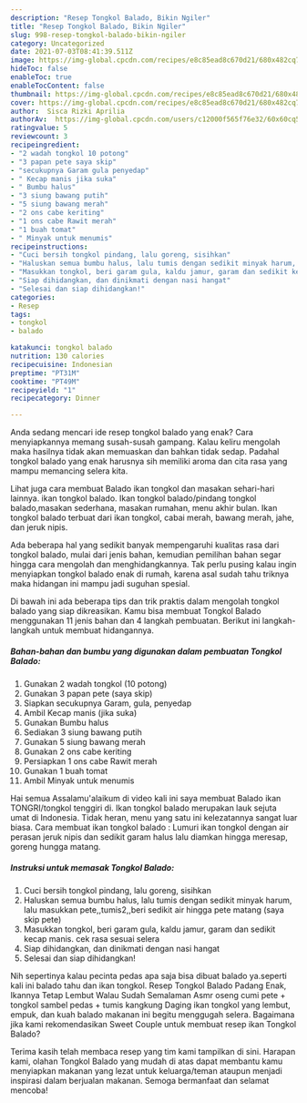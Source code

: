 ```yaml
---
description: "Resep Tongkol Balado, Bikin Ngiler"
title: "Resep Tongkol Balado, Bikin Ngiler"
slug: 998-resep-tongkol-balado-bikin-ngiler
category: Uncategorized
date: 2021-07-03T08:41:39.511Z
image: https://img-global.cpcdn.com/recipes/e8c85ead8c670d21/680x482cq70/tongkol-balado-foto-resep-utama.jpg
hideToc: false
enableToc: true
enableTocContent: false
thumbnail: https://img-global.cpcdn.com/recipes/e8c85ead8c670d21/680x482cq70/tongkol-balado-foto-resep-utama.jpg
cover: https://img-global.cpcdn.com/recipes/e8c85ead8c670d21/680x482cq70/tongkol-balado-foto-resep-utama.jpg
author:  Sisca Rizki Aprilia
authorAv:  https://img-global.cpcdn.com/users/c12000f565f76e32/60x60cq50/avatar.jpg
ratingvalue: 5
reviewcount: 3
recipeingredient:
- "2 wadah tongkol 10 potong"
- "3 papan pete saya skip"
- "secukupnya Garam gula penyedap"
- " Kecap manis jika suka"
- " Bumbu halus"
- "3 siung bawang putih"
- "5 siung bawang merah"
- "2 ons cabe keriting"
- "1 ons cabe Rawit merah"
- "1 buah tomat"
- " Minyak untuk menumis"
recipeinstructions:
- "Cuci bersih tongkol pindang, lalu goreng, sisihkan"
- "Haluskan semua bumbu halus, lalu tumis dengan sedikit minyak harum, lalu masukkan pete,,tumis2,,beri sedikit air hingga pete matang (saya skip pete)"
- "Masukkan tongkol, beri garam gula, kaldu jamur, garam dan sedikit kecap manis. cek rasa sesuai selera"
- "Siap dihidangkan, dan dinikmati dengan nasi hangat"
- "Selesai dan siap dihidangkan!"
categories:
- Resep
tags:
- tongkol
- balado

katakunci: tongkol balado 
nutrition: 130 calories
recipecuisine: Indonesian
preptime: "PT31M"
cooktime: "PT49M"
recipeyield: "1"
recipecategory: Dinner

---
```



Anda sedang mencari ide resep tongkol balado yang enak? Cara menyiapkannya memang susah-susah gampang. Kalau keliru mengolah maka hasilnya tidak akan memuaskan dan bahkan tidak sedap. Padahal tongkol balado yang enak harusnya sih memiliki aroma dan cita rasa yang mampu memancing selera kita.


Lihat juga cara membuat Balado ikan tongkol dan masakan sehari-hari lainnya. ikan tongkol balado. Ikan tongkol balado/pindang tongkol balado,masakan sederhana, masakan rumahan, menu akhir bulan. Ikan tongkol balado terbuat dari ikan tongkol, cabai merah, bawang merah, jahe, dan jeruk nipis.

Ada beberapa hal yang sedikit banyak mempengaruhi kualitas rasa dari tongkol balado, mulai dari jenis bahan, kemudian pemilihan bahan segar hingga cara mengolah dan menghidangkannya. Tak perlu pusing kalau ingin menyiapkan tongkol balado enak di rumah, karena asal sudah tahu triknya maka hidangan ini mampu jadi suguhan spesial.


Di bawah ini ada beberapa tips dan trik praktis dalam mengolah tongkol balado yang siap dikreasikan. Kamu bisa membuat Tongkol Balado menggunakan 11 jenis bahan dan 4 langkah pembuatan. Berikut ini langkah-langkah untuk membuat hidangannya.

<!--inarticleads1-->

##### Bahan-bahan dan bumbu yang digunakan dalam pembuatan Tongkol Balado:

1. Gunakan 2 wadah tongkol (10 potong)
1. Gunakan 3 papan pete (saya skip)
1. Siapkan secukupnya Garam, gula, penyedap
1. Ambil  Kecap manis (jika suka)
1. Gunakan  Bumbu halus
1. Sediakan 3 siung bawang putih
1. Gunakan 5 siung bawang merah
1. Gunakan 2 ons cabe keriting
1. Persiapkan 1 ons cabe Rawit merah
1. Gunakan 1 buah tomat
1. Ambil  Minyak untuk menumis


Hai semua Assalamu&#39;alaikum di video kali ini saya membuat Balado ikan TONGRI/tongkol tenggiri di. Ikan tongkol balado merupakan lauk sejuta umat di Indonesia. Tidak heran, menu yang satu ini kelezatannya sangat luar biasa. Cara membuat ikan tongkol balado : Lumuri ikan tongkol dengan air perasan jeruk nipis dan sedikit garam halus lalu diamkan hingga meresap, goreng hungga matang. 

<!--inarticleads2-->

##### Instruksi untuk memasak Tongkol Balado:

1. Cuci bersih tongkol pindang, lalu goreng, sisihkan
1. Haluskan semua bumbu halus, lalu tumis dengan sedikit minyak harum, lalu masukkan pete,,tumis2,,beri sedikit air hingga pete matang (saya skip pete)
1. Masukkan tongkol, beri garam gula, kaldu jamur, garam dan sedikit kecap manis. cek rasa sesuai selera
1. Siap dihidangkan, dan dinikmati dengan nasi hangat
1. Selesai dan siap dihidangkan!

Nih sepertinya kalau pecinta pedas apa saja bisa dibuat balado ya.seperti kali ini balado tahu dan ikan tongkol. Resep Tongkol Balado Padang Enak, Ikannya Tetap Lembut Walau Sudah Semalaman Asmr oseng cumi pete + tongkol sambel pedas + tumis kangkung Daging ikan tongkol yang lembut, empuk, dan kuah balado makanan ini begitu menggugah selera. Bagaimana jika kami rekomendasikan Sweet Couple untuk membuat resep ikan Tongkol Balado? 

Terima kasih telah membaca resep yang tim kami tampilkan di sini. Harapan kami, olahan Tongkol Balado yang mudah di atas dapat membantu kamu menyiapkan makanan yang lezat untuk keluarga/teman ataupun menjadi inspirasi dalam berjualan makanan. Semoga bermanfaat dan selamat mencoba!
